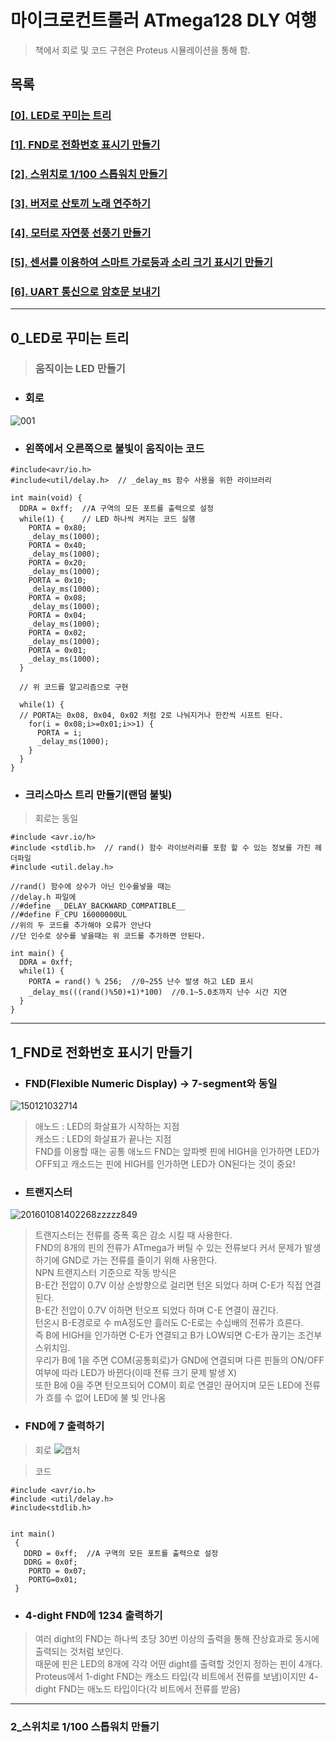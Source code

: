 # 마이크로컨트롤러 ATmega128 DLY 여행
> 책에서 회로 및 코드 구현은 Proteus 시뮬레이션을 통해 함.
## 목록
### [\[0\]. LED로 꾸미는 트리](#0_led로-꾸미는-트리)
### [\[1\]. FND로 전화번호 표시기 만들기](#1_FND로-전화번호-표시기-만들기)
### [\[2\]. 스위치로 1/100 스톱워치 만들기](#2_스위치로-1/100-스톱워치-만들기)
### [\[3\]. 버저로 산토끼 노래 연주하기]()
### [\[4\]. 모터로 자연풍 선풍기 만들기]()
### [\[5\]. 센서를 이용하여 스마트 가로등과 소리 크기 표시기 만들기]()
### [\[6\]. UART 통신으로 암호문 보내기]()
***

## 0_LED로 꾸미는 트리
> ### 움직이는 LED 만들기
* ### 회로
![001](https://user-images.githubusercontent.com/68007145/110215477-5dbdc980-7eed-11eb-8189-7591e14fd63d.PNG)

* ### 왼쪽에서 오른쪽으로 불빛이 움직이는 코드
```
#include<avr/io.h> 
#include<util/delay.h>  // _delay_ms 함수 사용을 위한 라이브러리

int main(void) {
  DDRA = 0xff;  //A 구역의 모든 포트를 출력으로 설정
  while(1) {    // LED 하나씩 켜지는 코드 실행
    PORTA = 0x80;
    _delay_ms(1000);
    PORTA = 0x40;
    _delay_ms(1000);
    PORTA = 0x20;
    _delay_ms(1000);
    PORTA = 0x10;
    _delay_ms(1000);
    PORTA = 0x08;
    _delay_ms(1000);
    PORTA = 0x04;
    _delay_ms(1000);
    PORTA = 0x02;
    _delay_ms(1000);
    PORTA = 0x01;
    _delay_ms(1000);
  }
  
  // 위 코드를 알고리즘으로 구현
  
  while(1) {
  // PORTA는 0x08, 0x04, 0x02 처럼 2로 나눠지거나 한칸씩 시프트 된다.
    for(i = 0x08;i>=0x01;i>>1) {
      PORTA = i;
      _delay_ms(1000);
    }
  }
}
```
* ### 크리스마스 트리 만들기(랜덤 불빛)
> 회로는 동일
```
#include <avr.io/h>
#include <stdlib.h>  // rand() 함수 라이브러리를 포함 할 수 있는 정보를 가진 헤더파일
#include <util.delay.h>

//rand() 함수에 상수가 아닌 인수를넣을 때는 
//delay.h 파일에 
//#define __DELAY_BACKWARD_COMPATIBLE__
//#define F_CPU 16000000UL
//위의 두 코드를 추가해야 오류가 안난다
//단 인수로 상수를 넣을때는 위 코드를 추가하면 안된다.

int main() {
  DDRA = 0xff;
  while(1) {
    PORTA = rand() % 256;  //0~255 난수 발생 하고 LED 표시
    _delay_ms(((rand()%50)+1)*100)  //0.1~5.0초까지 난수 시간 지연
  }
}
```
***
## 1_FND로 전화번호 표시기 만들기
* ### FND(Flexible Numeric Display) -> 7-segment와 동일
![150121032714](https://user-images.githubusercontent.com/68007145/110227161-b4042a00-7f38-11eb-9cd2-37735dbd9f24.png)
> 애노드 : LED의 화살표가 시작하는 지점  
> 캐소드 : LED의 화살표가 끝나는 지점  
> FND를 이용할 때는 공통 애노드 FND는 앞파벳 핀에 HIGH을 인가하면 LED가 OFF되고 캐소드는 핀에 HIGH를 인가하면 LED가 ON된다는 것이 중요!  

* ### 트랜지스터
![201601081402268zzzzz849](https://user-images.githubusercontent.com/68007145/110227316-3fca8600-7f3a-11eb-9f6c-d942ecc30237.jpg)
> 트랜지스터는 전류를 증폭 혹은 감소 시킬 때 사용한다.  
> FND의 8개의 핀의 전류가 ATmega가 버틸 수 있는 전류보다 커서 문제가 발생하기에 GND로 가는 전류를 줄이기 위해 사용한다.  
> NPN 트랜지스터 기준으로 작동 방식은  
> B-E간 전압이 0.7V 이상 순방향으로 걸리면 턴온 되었다 하며 C-E가 직접 연결 된다.  
> B-E간 전압이 0.7V 이하면 턴오프 되었다 하며 C-E 연결이 끊긴다.  
> 턴온시 B-E경로로 수 mA정도만 흘러도 C-E로는 수십배의 전류가 흐른다.   
> 즉 B에 HIGH을 인가하면 C-E가 연결되고 B가 LOW되면 C-E가 끊기는 조건부 스위치임.  
> 우리가 B에 1을 주면 COM(공통회로)가 GND에 연결되며 다른 핀들의 ON/OFF여부에 따라 LED가 바뀐다(이때 전류 크기 문제 발생 X)  
> 또한 B에 0을 주면 턴오프되어 COM이 회로 연결인 끊어지며 모든 LED에 전류가 흐를 수 없어 LED에 불 빛 안나옴  
* ### FND에 7 출력하기  
> 회로
![캡처](https://user-images.githubusercontent.com/68007145/110227540-c54f3580-7f3c-11eb-8ca9-e080cf571fd6.PNG)

> 코드
```
#include <avr/io.h>
#include <util/delay.h>
#include<stdlib.h>


int main()
 { 
   DDRD = 0xff;  //A 구역의 모든 포트를 출력으로 설정
   DDRG = 0x0f;
    PORTD = 0x07;
    PORTG=0x01;
 }
```

* ### 4-dight FND에 1234 출력하기
> 여러 dight의 FND는 하나씩 초당 30번 이상의 출력을 통해 잔상효과로 동시에 출력되는 것처럼 보인다.  
> 때문에 핀은 LED의 8개에 각각 어떤 dight를 출력할 것인지 정하는 핀이 4개다.  
> Proteus에서 1-dight FND는 캐소드 타입(각 비트에서 전류를 보냄)이지만 4-dight FND는 애노드 타입이다(각 비트에서 전류를 받음)  

***

### 2_스위치로 1/100 스톱워치 만들기
